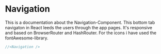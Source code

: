# Navigation

This is a documentation about the Navigation-Component. This bottom tab navigaton in React leeds the users through the app pages. It's responsive and based on BrowserRouter and HashRouter. For the icons i have used the fontAwesome-library.

```js
//<Navigation />
```
